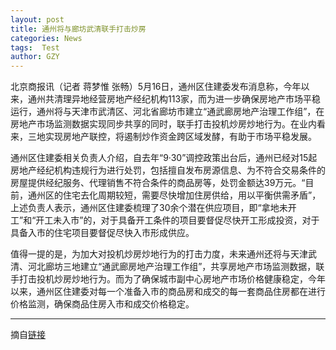 ```yaml
---
layout: post
title: 通州将与廊坊武清联手打击炒房
categories: News
tags:  Test
author: GZY
---
```


北京商报讯（记者 蒋梦惟 张畅）5月16日，通州区住建委发布消息称，今年以来，通州共清理异地经营房地产经纪机构113家，而为进一步确保房地产市场平稳运行，通州将与天津市武清区、河北省廊坊市建立“通武廊房地产治理工作组”，在房地产市场监测数据实现同步共享的同时，联手打击投机炒房炒地行为。在业内看来，三地实现房地产联控，将遏制炒作资金跨区域发酵，有助于市场平稳发展。

通州区住建委相关负责人介绍，自去年“9·30”调控政策出台后，通州已经对15起房地产经纪机构违规行为进行处罚，包括擅自发布房源信息、为不符合交易条件的房屋提供经纪服务、代理销售不符合条件的商品房等，处罚金额达39万元。“目前，通州区的住宅去化周期较短，需要尽快增加住房供给，用以平衡供需矛盾”，上述负责人表示，通州区住建委梳理了30余个潜在供应项目，即“拿地未开工”和“开工未入市”的，对于具备开工条件的项目要督促尽快开工形成投资，对于具备入市的住宅项目要督促尽快入市形成供应。

值得一提的是，为加大对投机炒房炒地行为的打击力度，未来通州还将与天津武清、河北廊坊三地建立“通武廊房地产治理工作组”，共享房地产市场监测数据，联手打击投机炒房炒地行为。而为了确保城市副中心房地产市场价格健康稳定，今年以来，通州区住建委对每一个准备入市的商品房和成交的每一套商品住房都在进行价格监测，确保商品住房入市和成交价格稳定。

*****

摘自[链接](http://house.qq.com/a/20170517/007109.htm)